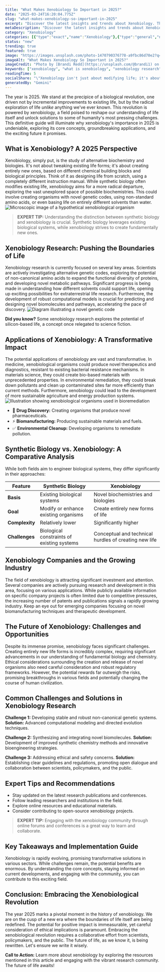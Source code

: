 ```yaml
---
title: "What Makes Xenobiology So Important in 2025?"
date: "2025-03-24T16:20:04.775Z"
slug: "what-makes-xenobiology-so-important-in-2025"
excerpt: "Discover the latest insights and trends about Xenobiology. This comprehensive guide covers everything you need to know about Xenobiology in 2025."
metaDescription: "Discover the latest insights and trends about Xenobiology. This comprehensive guide covers everything you need to know about Xenobiology in 2025."
category: "Xenobiology"
categories: [{"type":"exact","name":"Xenobiology"},{"type":"general","name":"Biotechnology"},{"type":"medium","name":"Synthetic Biology"},{"type":"specific","name":"Genetic Engineering"},{"type":"niche","name":"Directed Evolution"}]
status: "new"
trending: true
featured: true
image: "https://images.unsplash.com/photo-1470790376778-a9fbc86d70e2?q=85&w=1200&fit=max&fm=webp&auto=compress"
imageAlt: "What Makes Xenobiology So Important in 2025?"
imageCredit: "Photo by [Brandi Redd](https://unsplash.com/@brandi1) on Unsplash"
keywords: ["xenobiology", "what is xenobiology", "xenobiology research", "synthetic biology vs xenobiology", "applications of xenobiology", "xenobiology companies", "buy xenobiology research papers", "future of xenobiology", "xenobiology definition", "best xenobiology books"]
readingTime: 5
socialShare: "\"Xenobiology isn't just about modifying life; it's about creating it anew.  The potential to solve global challenges and reshape our understanding of biology is breathtaking.\""
generatedBy: "Gemini"
---
```




The year is 2025.  We stand at the precipice of a biological revolution, one driven not by incremental improvements to existing life, but by the radical exploration of life *unlike* anything we've ever known. This revolution is powered by xenobiology, a field poised to reshape our understanding of life itself and unlock solutions to some of humanity's most pressing challenges.  This definitive guide will illuminate why xenobiology's importance in 2025 is undeniable, exploring its core concepts, groundbreaking applications, and the exciting future it promises.

## What is Xenobiology? A 2025 Perspective

Xenobiology, simply put, is the study of alternative biochemistry and biologies.  It's not about tweaking existing life forms; it's about creating entirely new ones, based on different chemical building blocks and biological principles.  Think of it as designing life from scratch, using a completely different instruction manual.  While synthetic biology often modifies existing life, xenobiology aims for a more radical departure, exploring the vast unexplored space of possible biochemistries.  This could involve creating organisms with novel genetic codes, using non-standard amino acids, or even basing life on entirely different solvents than water. ![Microscopic image of a hypothetical xenobiological organism](https://images.unsplash.com/photo-1451187580459-43490279c0fa?q=85&w=1200&fit=max&fm=webp&auto=compress)

> **EXPERT TIP:**  Understanding the distinction between synthetic biology and xenobiology is crucial.  Synthetic biology leverages existing biological systems, while xenobiology strives to create fundamentally new ones.

## Xenobiology Research: Pushing the Boundaries of Life

Xenobiology research is currently focused on several key areas.  Scientists are actively investigating alternative genetic codes, exploring the potential of non-canonical amino acids to expand the functional diversity of proteins, and developing novel metabolic pathways.  Significant progress is being made in understanding how different solvents could support life, opening up exciting possibilities for extraterrestrial life research.  Furthermore, the development of robust computational models is crucial for predicting and designing novel biomolecules and pathways, accelerating the pace of discovery. ![Diagram illustrating a novel genetic code](https://images.unsplash.com/photo-1484417894907-623942c8ee29?q=85&w=1200&fit=max&fm=webp&auto=compress)

**Did you know?** Some xenobiology research explores the potential of silicon-based life, a concept once relegated to science fiction.

## Applications of Xenobiology: A Transformative Impact

The potential applications of xenobiology are vast and transformative.  In medicine, xenobiological organisms could produce novel therapeutics and diagnostics, resistant to existing bacterial resistance mechanisms. In materials science, they could create bio-based materials with unprecedented properties.  In environmental remediation, they could break down pollutants and clean up contaminated sites far more efficiently than current methods.  Furthermore, xenobiology could lead to the development of more sustainable agriculture and energy production systems. ![Illustration showing xenobiological organisms used in bioremediation](https://images.unsplash.com/photo-1517976487492-5750f3195933?q=85&w=1200&fit=max&fm=webp&auto=compress)

* 🔑 **Drug Discovery:** Creating organisms that produce novel pharmaceuticals.
* ⚡ **Biomanufacturing:** Producing sustainable materials and fuels.
* ✅ **Environmental Cleanup:** Developing organisms to remediate pollution.

## Synthetic Biology vs. Xenobiology: A Comparative Analysis

While both fields aim to engineer biological systems, they differ significantly in their approaches:

| Feature          | Synthetic Biology                               | Xenobiology                                      |
|-----------------|-------------------------------------------------|---------------------------------------------------|
| **Basis**        | Existing biological systems                    | Novel biochemistries and biologies                 |
| **Goal**         | Modify or enhance existing organisms           | Create entirely new forms of life                  |
| **Complexity**   | Relatively lower                               | Significantly higher                               |
| **Challenges**    | Biological constraints of existing systems     | Conceptual and technical hurdles of creating new life |

## Xenobiology Companies and the Growing Industry

The field of xenobiology is attracting significant investment and attention.  Several companies are actively pursuing research and development in this area, focusing on various applications.  While publicly available information on specific company projects is often limited due to competitive pressures, the increasing number of patents and publications signals a rapidly growing industry.  Keep an eye out for emerging companies focusing on novel biomanufacturing techniques and therapeutic development.

## The Future of Xenobiology: Challenges and Opportunities

Despite its immense promise, xenobiology faces significant challenges.  Creating entirely new life forms is incredibly complex, requiring significant advancements in our understanding of fundamental biology and chemistry.  Ethical considerations surrounding the creation and release of novel organisms also need careful consideration and robust regulatory frameworks.  However, the potential rewards far outweigh the risks, promising breakthroughs in various fields and potentially changing the course of human civilization. 

## Common Challenges and Solutions in Xenobiology Research

**Challenge 1:**  Developing stable and robust non-canonical genetic systems.
**Solution:**  Advanced computational modeling and directed evolution techniques.

**Challenge 2:**  Synthesizing and integrating novel biomolecules.
**Solution:**  Development of improved synthetic chemistry methods and innovative bioengineering strategies.

**Challenge 3:**  Addressing ethical and safety concerns.
**Solution:**  Establishing clear guidelines and regulations, promoting open dialogue and collaboration between scientists, policymakers, and the public.

## Expert Tips and Recommendations

*  Stay updated on the latest research publications and conferences.
*  Follow leading researchers and institutions in the field.
*  Explore online resources and educational materials.
*  Consider contributing to open-source xenobiology projects.

> **EXPERT TIP:** Engaging with the xenobiology community through online forums and conferences is a great way to learn and collaborate.

## Key Takeaways and Implementation Guide

Xenobiology is rapidly evolving, promising transformative solutions in various sectors.  While challenges remain, the potential benefits are enormous.  By understanding the core concepts, staying informed on current developments, and engaging with the community, you can contribute to this exciting field.

## Conclusion: Embracing the Xenobiological Revolution

The year 2025 marks a pivotal moment in the history of xenobiology.  We are on the cusp of a new era where the boundaries of life itself are being redefined.  The potential for positive impact is immeasurable, yet careful consideration of ethical implications is paramount.  Embracing the xenobiological revolution requires a collaborative effort from scientists, policymakers, and the public.  The future of life, as we know it, is being rewritten.  Let's ensure we write it wisely.

**Call to Action:**  Learn more about xenobiology by exploring the resources mentioned in this article and engaging with the vibrant research community.  The future of life awaits!

